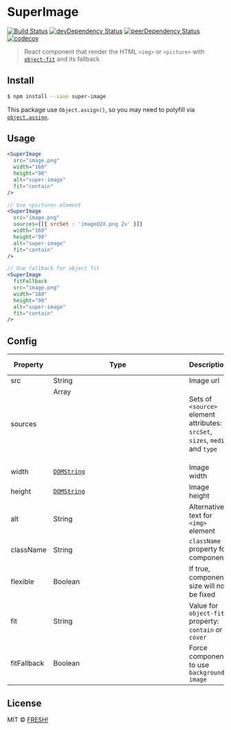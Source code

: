 # SuperImage

[![Build Status](https://travis-ci.org/openfresh/super-image.svg?branch=master)](https://travis-ci.org/openfresh/super-image)
[![devDependency Status](https://david-dm.org/openfresh/super-image/dev-status.svg)](https://david-dm.org/openfresh/super-image?type=dev)
[![peerDependency Status](https://david-dm.org/openfresh/super-image/peer-status.svg)](https://david-dm.org/openfresh/super-image?type=peer)
[![codecov](https://codecov.io/gh/openfresh/super-image/branch/master/graph/badge.svg)](https://codecov.io/gh/openfresh/super-image)

> React component that render the HTML `<img>` or `<picture>` with [`object-fit`](https://developer.mozilla.org/docs/Web/CSS/object-fit) and its fallback

## Install

```bash
$ npm install --save super-image
```

This package use `Object.assign()`, so you may need to polyfill via [`object.assign`](https://github.com/ljharb/object.assign).

## Usage

```jsx
<SuperImage
  src="image.png"
  width="160"
  height="90"
  alt="super-image"
  fit="contain"
/>

// Use <picture> element
<SuperImage
  src="image.png"
  sources={[{ srcSet : 'image@2X.png 2x' }]}
  width="160"
  height="90"
  alt="super-image"
  fit="contain"
/>

// Use fallback for object fit
<SuperImage
  fitFallback
  src="image.png"
  width="160"
  height="90"
  alt="super-image"
  fit="contain"
/>
```

## Config

| Property | Type | Description | Default value | Required |
|----------|------|-------------|---------------|----------|
| src | String | Image url | - | Yes |
| sources | Array<Object> | Sets of `<source>` element attributes: `srcSet`, `sizes`, `media` and `type` | `[]` | No |
| width | [`DOMString`](https://heycam.github.io/webidl/#idl-DOMString) | Image width | - | No |
| height | [`DOMString`](https://heycam.github.io/webidl/#idl-DOMString) | Image height | - | No |
| alt | String | Alternative text for `<img>` element | `""` | No |
| className | String | `className` property for component | `""` | No |
| flexible | Boolean | If true, component size will not be fixed | `false` | No |
| fit | String | Value for `object-fit` property: `contain` or `cover` | - | No |
| fitFallback | Boolean | Force component to use `background-image` | `false` | No |

## License

MIT © [FRESH!](https://github.com/openfresh)
